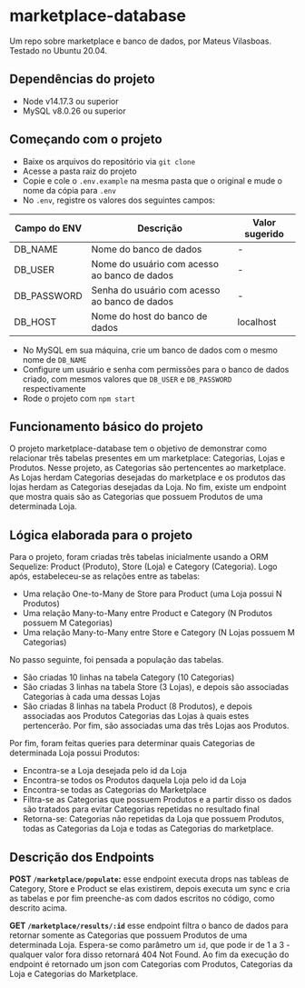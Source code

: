 # marketplace-database
Um repo sobre marketplace e banco de dados, por Mateus Vilasboas. Testado no Ubuntu 20.04.

## Dependências do projeto

* Node v14.17.3 ou superior
* MySQL v8.0.26 ou superior

## Começando com o projeto

* Baixe os arquivos do repositório via `git clone`
* Acesse a pasta raiz do projeto
* Copie e cole o `.env.example` na mesma pasta que o original e mude o nome da cópia para `.env`
* No `.env`, registre os valores dos seguintes campos:

| Campo do ENV | Descrição | Valor sugerido |
| -------- | -------- | -------- |
| DB_NAME    | Nome do banco de dados  | - |
| DB_USER    | Nome do usuário com acesso ao banco de dados   | -|
| DB_PASSWORD    | Senha do usuário com acesso ao banco de dados     | - |
| DB_HOST    | Nome do host do banco de dados    | localhost |

* No MySQL em sua máquina, crie um banco de dados com o mesmo nome de `DB_NAME`
* Configure um usuário e senha com permissões para o banco de dados criado, com mesmos valores que `DB_USER` e `DB_PASSWORD` respectivamente
* Rode o projeto com `npm start`

## Funcionamento básico do projeto

O projeto marketplace-database tem o objetivo de demonstrar como relacionar três tabelas presentes em um marketplace: Categorias, Lojas e Produtos. Nesse projeto, as Categorias são pertencentes ao marketplace. As Lojas herdam Categorias desejadas do marketplace e os produtos das lojas herdam as Categorias desejadas da Loja. No fim, existe um endpoint que mostra quais são as Categorias que possuem Produtos de uma determinada Loja.

## Lógica elaborada para o projeto

Para o projeto, foram criadas três tabelas inicialmente usando a ORM Sequelize: Product (Produto), Store (Loja) e Category (Categoria). Logo após, estabeleceu-se as relações entre as tabelas: 
* Uma relação One-to-Many de Store para Product (uma Loja possui N Produtos)
* Uma relação Many-to-Many entre Product e Category (N Produtos possuem M Categorias)
* Uma relação Many-to-Many entre Store e Category (N Lojas possuem M Categorias)

No passo seguinte, foi pensada a população das tabelas. 
* São criadas 10 linhas na tabela Category (10 Categorias)
* São criadas 3 linhas na tabela Store (3 Lojas), e depois são associadas Categorias à cada uma dessas Lojas
* São criadas 8 linhas na tabela Product (8 Produtos), e depois associadas aos Produtos Categorias das Lojas à quais estes pertencerão. Por fim, são associadas uma das três Lojas aos Produtos.

Por fim, foram feitas queries para determinar quais Categorias de determinada Loja possui Produtos:
* Encontra-se a Loja desejada pelo id da Loja
* Encontra-se todos os Produtos daquela Loja pelo id da Loja
* Encontra-se todas as Categorias do Marketplace
* Filtra-se as Categorias que possuem Produtos e a partir disso os dados são tratados para evitar Categorias repetidas no resultado final
* Retorna-se: Categorias não repetidas da Loja que possuem Produtos, todas as Categorias da Loja e todas as Categorias do marketplace.

## Descrição dos Endpoints

**POST `/marketplace/populate`:** esse endpoint executa drops nas tableas de Category, Store e Product se elas existirem, depois executa um sync e cria as tabelas e por fim preenche-as com dados escritos no código, como descrito acima.

**GET `/marketplace/results/:id`** esse endpoint filtra o banco de dados para retornar somente as Categorias que possuem Produtos de uma determinada Loja. Espera-se como parâmetro um `id`, que pode ir de 1 a 3 - qualquer valor fora disso retornará 404 Not Found. Ao fim da execução do endpoint é retornado um json com Categorias com Produtos, Categorias da Loja e Categorias do Marketplace.